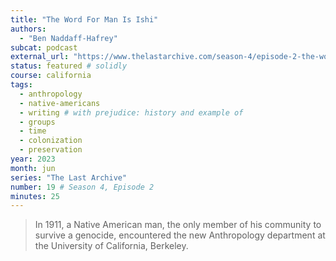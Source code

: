 ```yaml
---
title: "The Word For Man Is Ishi"
authors:
  - "Ben Naddaff-Hafrey"
subcat: podcast
external_url: "https://www.thelastarchive.com/season-4/episode-2-the-word-for-man-is-ishi"
status: featured # solidly
course: california
tags:
  - anthropology
  - native-americans
  - writing # with prejudice: history and example of
  - groups
  - time
  - colonization
  - preservation
year: 2023
month: jun
series: "The Last Archive"
number: 19 # Season 4, Episode 2
minutes: 25
---
```


> In 1911, a Native American man, the only member of his community to survive a genocide, encountered the new Anthropology department at the University of California, Berkeley.
